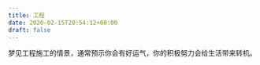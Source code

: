 ```yaml
---
title: 工程
date: 2020-02-15T20:54:12+08:00
draft: false
---
```


梦见工程施工的情景，通常预示你会有好运气，你的积极努力会给生活带来转机。
